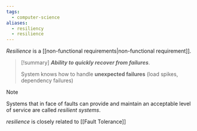 ```yaml
---
tags:
  - computer-science
aliases:
  - resiliency
  - resilience
---
```

*Resilience* is a [[non-functional requirements|non-functional requirement]].

>[!summary]
> ***Ability to quickly recover from failures***.
>
> System knows how to handle **unexpected failures** (load spikes, dependency failures) 

>[!note]
>Systems that in face of faults can provide and maintain an acceptable level of service are called *resilient systems*.

*resilience* is closely related to [[Fault Tolerance]]

